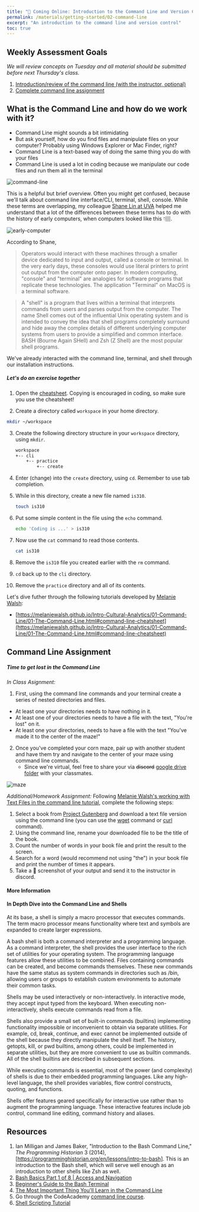 ```yaml
---
title: "🔗 Coming Online: Introduction to the Command Line and Version Control"
permalink: /materials/getting-started/02-command-line
excerpt: "An introduction to the command line and version control"
toc: true
---
```


## Weekly Assessment Goals

*We will review concepts on Tuesday and all material should be submitted before next Thursday's class.*

1. [Introduction/review of the command line (with the instructor, optional)](#command-line-intro)
2. [Complete command line assignment](#command-line-assignment)

<h2 id="command-line-intro">What is the Command Line and how do we work with it?</h2>

- Command Line might sounds a bit intimidating
- But ask yourself, how do you find files and manipulate files on your computer? Probably using Windows Explorer or Mac Finder, right?
- Command Line is a text-based way of doing the same thing you do with your files
- Command Line is used a lot in coding because we manipulate our code files and run them all in the terminal

![command-line](https://image.slidesharecdn.com/cli-101-170406170732/95/commandline-101-3-638.jpg?cb=1491498863)

This is a helpful but brief overview. Often you might get confused, because we'll talk about command line interface/CLI, terminal, shell, console. While these terms are overlapping, my colleague [Shane Lin at UVA](https://github.com/scholarslab/CodeLab/blob/master/Week01/commandline.md) helped me understand that a lot of the differences between these terms has to do with the history of early computers, when computers looked like this 👇🏽.

![early-computer](https://www.computerhope.com/cdn/eniac.jpg)

According to Shane,
> Operators would interact with these machines through a smaller device dedicated to input and output, called a console or terminal. In the very early days, these consoles would use literal printers to print out output from the computer onto paper. In modern computing, "console" and "terminal" are analogies for software programs that replicate these technologies. The application "Terminal" on MacOS is a terminal software.

> A "shell" is a program that lives within a terminal that interprets commands from users and parses output from the computer. The name Shell comes out of the influential Unix operating system and is intended to convey the idea that shell programs completely surround and hide away the complex details of different underlying computer systems from users to provide a simplified and common interface. BASH (Bourne Again SHell) and Zsh (Z Shell) are the most popular shell programs.

We've already interacted with the command line, terminal, and shell through our installation instructions.

##### Let's do an exercise together

1. Open the [cheatsheet](command-line-cheatsheet). Copying is encouraged in coding, so make sure you use the cheatsheet!

2. Create a directory called `workspace` in your home directory.

```sh
mkdir ~/workspace
```

3. Create the following directory structure in your `workspace` directory, using `mkdir`.

    ```sh
    workspace
    +-- cli
        +-- practice
            +-- create
    ```

4. Enter (change) into the `create` directory, using `cd`. Remember to use tab completion.
2. While in this directory, create a new file named `is310`.

    ```sh
    touch is310
    ```

3. Put some simple content in the file using the `echo` command.

    ```sh
    echo 'Coding is ...' > is310
    ```

4. Now use the `cat` command to read those contents.

    ```sh
    cat is310
    ```

5. Remove the `is310` file you created earlier with the `rm` command.
6. `cd` back up to the `cli` directory.
7. Remove the `practice` directory and all of its contents.

Let's dive futher through the following tutorials developed by [Melanie Walsh](https://melaniewalsh.org/):

- [https://melaniewalsh.github.io/Intro-Cultural-Analytics/01-Command-Line/01-The-Command-Line.html#command-line-cheatsheet](https://melaniewalsh.github.io/Intro-Cultural-Analytics/01-Command-Line/01-The-Command-Line.html#command-line-cheatsheet)

<h2 id="command-line-assignment">Command Line Assignment</h2>

##### Time to get lost in the Command Line

*In Class Asignment:*

1. First, using the command line commands and your terminal create a series of nested directories and files.

- At least one your directories needs to have nothing in it.
- At least one of your directories needs to have a file with the text, "You're lost" on it.
- At least one your directories, needs to have a file with the text "You've made it to the center of the maze!"

2. Once you've completed your corn maze, pair up with another student and have them try and navigate to the center of your maze using command line commands.
   - Since we're virtual, feel free to share your via ~~discord~~ [google drive folder](https://drive.google.com/drive/folders/1JF2viPdcFmQUDcTmsx_K7cEsTdXIKHgS?usp=sharing) with your classmates.

![maze](https://media.giphy.com/media/Xbn2CXq5u2Wc0/giphy.gif)

*Additional/Homework Assignment:*
Following [Melanie Walsh's working with Text Files in the command line tutorial](https://melaniewalsh.github.io/Intro-Cultural-Analytics/01-Command-Line/01-The-Command-Line.html#working-with-files-and-texts), complete the following steps:

1. Select a book from [Project Gutenberg](https://www.gutenberg.org/ebooks/search/) and download a text file version using the command line (you can use the [wget](https://www.gnu.org/software/wget/manual/wget.html) command or [curl](https://curl.se/docs/manpage.html) command).
2. Using the command line, rename your downloaded file to be the title of the book.
3. Count the number of words in your book file and print the result to the screen.
4. Search for a word (would recommend not using "the") in your book file and print the number of times it appears.
5. Take a 📸 screenshot of your output and send it to the instructor in discord.

<h4 id="more-information">More Information</h4>

#### In Depth Dive into the Command Line and Shells

At its base, a shell is simply a macro processor that executes commands. The term macro processor means functionality where text and symbols are expanded to create larger expressions.

A bash shell is both a command interpreter and a programming language. As a command interpreter, the shell provides the user interface to the rich set of utilities for your operating system. The programming language features allow these utilities to be combined. Files containing commands can be created, and become commands themselves. These new commands have the same status as system commands in directories such as /bin, allowing users or groups to establish custom environments to automate their common tasks.

Shells may be used interactively or non-interactively. In interactive mode, they accept input typed from the keyboard. When executing non-interactively, shells execute commands read from a file.

Shells also provide a small set of built-in commands (builtins) implementing functionality impossible or inconvenient to obtain via separate utilities. For example, cd, break, continue, and exec cannot be implemented outside of the shell because they directly manipulate the shell itself. The history, getopts, kill, or pwd builtins, among others, could be implemented in separate utilities, but they are more convenient to use as builtin commands. All of the shell builtins are described in subsequent sections.

While executing commands is essential, most of the power (and complexity) of shells is due to their embedded programming languages. Like any high-level language, the shell provides variables, flow control constructs, quoting, and functions.

Shells offer features geared specifically for interactive use rather than to augment the programming language. These interactive features include job control, command line editing, command history and aliases.

## Resources

1. Ian Milligan and James Baker, "Introduction to the Bash Command Line," *The Programming Historian* 3 (2014), [https://programminghistorian.org/en/lessons/intro-to-bash]. This is an introduction to the Bash shell, which will serve well enough as an introduction to other shells like Zsh as well.
2. [Bash Basics Part 1 of 8 | Access and Navigation](https://youtu.be/eH8Z9zeywq0?t=885)
3. [Beginner's Guide to the Bash Terminal](https://www.youtube.com/watch?v=oxuRxtrO2Ag)
4. [The Most Important Thing You'll Learn in the Command Line](https://www.youtube.com/watch?v=q7-aEspwwEI)
5. Go through the CodeAcademy [command line course](https://www.codecademy.com/learn/learn-the-command-line).
6. [Shell Scripting Tutorial](https://www.youtube.com/watch?v=hwrnmQumtPw)
